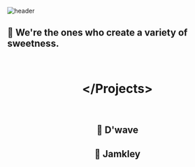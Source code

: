 ![header](https://capsule-render.vercel.app/api?type=transparent&color=auto&height=260&section=header&text=We&nbsp;are&nbsp;Jamkrafters&fontSize=90)

## 👋 We're the ones who create a variety of sweetness.

<br>

# <center>\</Projects\></center>

<br>

## <center>🍇 D'wave</center>

## <center>🍍 Jamkley</center>
